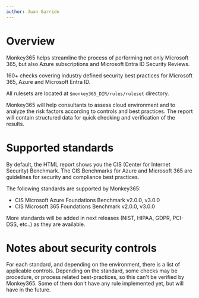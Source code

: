 ```yaml
---
author: Juan Garrido
---
```


# Overview

Monkey365 helps streamline the process of performing not only Microsoft 365, but also Azure subscriptions and Microsoft Entra ID Security Reviews.

160+ checks covering industry defined security best practices for Microsoft 365, Azure and Microsoft Entra ID.

All rulesets are located at ```$monkey365_DIR/rules/ruleset``` directory.

Monkey365 will help consultants to assess cloud environment and to analyze the risk factors according to controls and best practices. The report will contain structured data for quick checking and verification of the results.

# Supported standards

By default, the HTML report shows you the CIS (Center for Internet Security) Benchmark. The CIS Benchmarks for Azure and Microsoft 365 are guidelines for security and compliance best practices.

The following standards are supported by Monkey365:

* CIS Microsoft Azure Foundations Benchmark v2.0.0, v3.0.0
* CIS Microsoft 365 Foundations Benchmark v2.0.0, v3.0.0

More standards will be added in next releases (NIST, HIPAA, GDPR, PCI-DSS, etc..) as they are available.

# Notes about security controls

For each standard, and depending on the environment, there is a list of applicable controls. Depending on the standard, some checks may be procedure, or process related best-practices, so this can't be verified by Monkey365. Some of them don't have any rule implemented yet, but will have in the future.